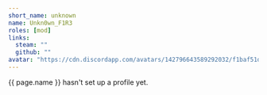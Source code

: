 ```yaml
---
short_name: unknown
name: Unkn0wn_F1R3
roles: [mod]
links:
  steam: ""
  github: ""
avatar: "https://cdn.discordapp.com/avatars/142796643589292032/f1baf51d898da00b60335e5da371208d.png?size=128"
---
```

{{ page.name }} hasn't set up a profile yet.
